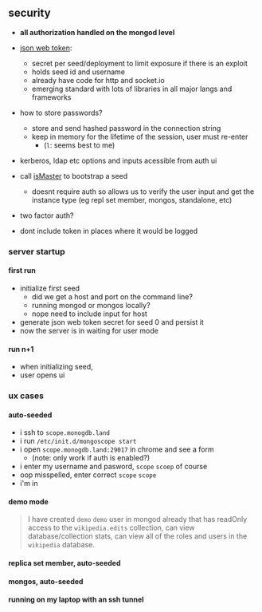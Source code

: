 ## security

- **all authorization handled on the mongod level**
- [json web token][jwt]:
  - secret per seed/deployment to limit exposure if there is an exploit
  - holds seed id and username
  - already have code for http and socket.io
  - emerging standard with lots of libraries in all major langs and frameworks
- how to store passwords?
  - store and send hashed password in the connection string
  - keep in memory for the lifetime of the session, user must re-enter
    - (`l`: seems best to me)
- kerberos, ldap etc options and inputs acessible from auth ui
- call [isMaster][cmd-isMaster] to bootstrap a seed
  - doesnt require auth so allows us to verify the user input
    and get the instance type (eg repl set member, mongos, standalone, etc)
- two factor auth?

- dont include token in places where it would be logged

[jwt]: http://self-issued.info/docs/draft-ietf-oauth-json-web-token.html
[cmd-isMaster]: http://docs.mongodb.org/master/reference/method/db.isMaster/

### server startup

#### first run

- initialize first seed
  - did we get a host and port on the command line?
  - running mongod or mongos locally?
  - nope need to include input for host
- generate json web token secret for seed 0 and persist it
- now the server is in waiting for user mode

#### run n+1

- when initializing seed,
- user opens ui

### ux cases

#### auto-seeded

- i ssh to `scope.monogdb.land`
- i run `/etc/init.d/mongoscope start`
- i open `scope.monogdb.land:29017` in chrome and see a form
  - (note: only work if auth is enabled?)
- i enter my username and pasword, `scope` `scoep` of course
- oop misspelled, enter correct `scope` `scope`
- i'm in

#### demo mode

> I have created `demo` `demo` user in mongod already
> that has readOnly access to the `wikipedia.edits` collection,
> can view database/collection stats, can view all of the roles and
> users in the `wikipedia` database.

#### replica set member, auto-seeded

#### mongos, auto-seeded

#### running on my laptop with an ssh tunnel

